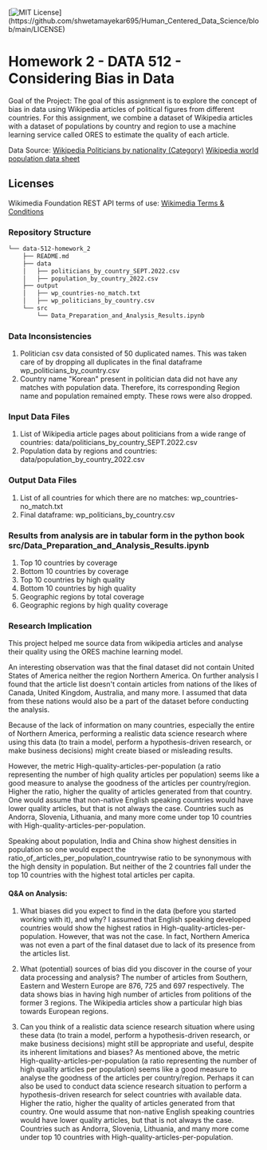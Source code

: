 [![MIT License](https://img.shields.io/apm/l/atomic-design-ui.svg?)](https://github.com/shwetamayekar695/Human_Centered_Data_Science/blob/main/LICENSE)

# Homework 2 - DATA 512 - Considering Bias in Data

Goal of the Project: The goal of this assignment is to explore the concept of bias in data using Wikipedia articles of political figures from different countries. For this assignment, we combine a dataset of Wikipedia articles with a dataset of populations by country and region to use a machine learning service called ORES to estimate the quality of each article.


Data Source:
[Wikipedia Politicians by nationality (Category)](https://en.wikipedia.org/wiki/Category:Politicians_by_nationality)
[Wikipedia world population data sheet](https://www.prb.org/international/indicator/population/table)

## Licenses

Wikimedia Foundation REST API terms of use: [Wikimedia Terms & Conditions](https://www.mediawiki.org/wiki/Wikimedia_REST_API#Terms_and_conditions)


### Repository Structure

```bash
└── data-512-homework_2
    ├── README.md
    ├── data
    │   ├── politicians_by_country_SEPT.2022.csv
    │   ├── population_by_country_2022.csv
    ├── output
    │   ├── wp_countries-no_match.txt
    │   ├── wp_politicians_by_country.csv
    └── src
        └── Data_Preparation_and_Analysis_Results.ipynb
```


### Data Inconsistencies

1) Politician csv data consisted of 50 duplicated names. This was taken care of by dropping all duplicates in the final dataframe wp_politicians_by_country.csv
2) Country name "Korean" present in politician data did not have any matches with population data. Therefore, its corresponding Region name and population remained empty. These rows were also dropped. 


### Input Data Files

1) List of Wikipedia article pages about politicians from a wide range of countries: data/politicians_by_country_SEPT.2022.csv
2) Population data by regions and countries: data/population_by_country_2022.csv


### Output Data Files

1) List of all countries for which there are no matches: wp_countries-no_match.txt
2) Final dataframe: wp_politicians_by_country.csv


### Results from analysis are in tabular form in the python book src/Data_Preparation_and_Analysis_Results.ipynb

1) Top 10 countries by coverage
2) Bottom 10 countries by coverage
3) Top 10 countries by high quality
4) Bottom 10 countries by high quality
5) Geographic regions by total coverage
6) Geographic regions by high quality coverage


### Research Implication

This project helped me source data from wikipedia articles and analyse their quality using the ORES machine learning model.

An interesting observation was that the final dataset did not contain United States of America neither the region Northern America. On further analysis I found that the article list doesn't contain articles from nations of the likes of Canada, United Kingdom, Australia, and many more. I assumed that data from these nations would also be a part of the dataset before conducting the analysis.

Because of the lack of information on many countries, especially the entire of Northern America, performing a realistic data science research where using this data (to train a model, perform a hypothesis-driven research, or make business decisions) might create biased or misleading results.

However, the metric High-quality-articles-per-population (a ratio representing the number of high quality articles per population) seems like a good measure to analyse the goodness of the articles per country/region. Higher the ratio, higher the quality of articles generated from that country. One would assume that non-native English speaking countries would have lower quality articles, but that is not always the case. Countries such as Andorra, Slovenia, Lithuania, and many more come under top 10 countries with High-quality-articles-per-population.

Speaking about population, India and China show highest densities in population so one would expect the ratio_of_articles_per_population_countrywise ratio to be synonymous with the high density in population. But neither of the 2 countries fall under the top 10 countries with the highest total articles per capita.

#### Q&A on Analysis:
1) What biases did you expect to find in the data (before you started working with it), and why?
I assumed that English speaking developed countries would show the highest ratios in High-quality-articles-per-population. However, that was not the case. In fact, Northern America was not even a part of the final dataset due to lack of its presence from the articles list.

2) What (potential) sources of bias did you discover in the course of your data processing and analysis?
The number of articles from Southern, Eastern and Western Europe are 876, 725 and 697 respectively. The data shows bias in having high number of articles from politions of the former 3 regions. The Wikipedia articles show a particular high bias towards European regions.

3) Can you think of a realistic data science research situation where using these data (to train a model, perform a hypothesis-driven research, or make business decisions) might still be appropriate and useful, despite its inherent limitations and biases?
As mentioned above, the metric High-quality-articles-per-population (a ratio representing the number of high quality articles per population) seems like a good measure to analyse the goodness of the articles per country/region. Perhaps it can also be used to conduct data science research situation to perform a hypothesis-driven research for select countries with available data.
Higher the ratio, higher the quality of articles generated from that country. One would assume that non-native English speaking countries would have lower quality articles, but that is not always the case. Countries such as Andorra, Slovenia, Lithuania, and many more come under top 10 countries with High-quality-articles-per-population.



